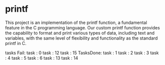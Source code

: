 # printf
This project is an implementation of the printf function, a fundamental feature in the C programming language. Our custom printf function provides the capability to format and print various types of data, including text and variables, with the same level of flexibility and functionality as the standard printf in C.

tasks Fail:
task : 0
task : 12
task : 15
TasksDone:
task : 1
task : 2
task : 3
task : 4
task : 5
task : 6
task : 13
task : 14






